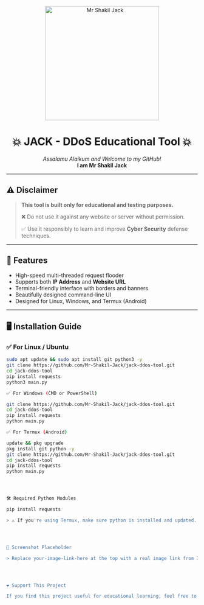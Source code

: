 <p align="center">
  <img src="https://i.ibb.co/Kj5PBrnM/21520bcb49.jpg" alt="Mr Shakil Jack" width="300">
</p>

<h1 align="center">💥 JACK - DDoS Educational Tool 💥</h1>

<p align="center">
  <em>Assalamu Alaikum and Welcome to my GitHub!</em><br>
  <strong>I am Mr Shakil Jack</strong>
</p>

---

## ⚠️ Disclaimer

> **This tool is built only for educational and testing purposes.**
>
> ❌ Do not use it against any website or server without permission.
>
> ✅ Use it responsibly to learn and improve **Cyber Security** defense techniques.

---

## 🚀 Features

- High-speed multi-threaded request flooder  
- Supports both **IP Address** and **Website URL**  
- Terminal-friendly interface with borders and banners  
- Beautifully designed command-line UI  
- Designed for Linux, Windows, and Termux (Android)

---

## 🖥️ Installation Guide

### ✅ For Linux / Ubuntu

```bash
sudo apt update && sudo apt install git python3 -y
git clone https://github.com/Mr-Shakil-Jack/jack-ddos-tool.git
cd jack-ddos-tool
pip install requests
python3 main.py

✅ For Windows (CMD or PowerShell)

git clone https://github.com/Mr-Shakil-Jack/jack-ddos-tool.git
cd jack-ddos-tool
pip install requests
python main.py

✅ For Termux (Android)

update && pkg upgrade
pkg install git python -y
git clone https://github.com/Mr-Shakil-Jack/jack-ddos-tool.git
cd jack-ddos-tool
pip install requests
python main.py




🛠️ Required Python Modules

pip install requests

> ⚠️ If you're using Termux, make sure python is installed and updated.




📸 Screenshot Placeholder

> Replace your-image-link-here at the top with a real image link from Imgur or GitHub.




❤️ Support This Project

If you find this project useful for educational learning, feel free to ⭐ star the repo or fork it.
